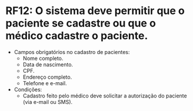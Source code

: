 # RF12: O sistema deve permitir que o paciente se cadastre ou que o médico cadastre o paciente.
  - Campos obrigatórios no cadastro de pacientes:
    - Nome completo.
    - Data de nascimento.
    - CPF.
    - Endereço completo.
    - Telefone e e-mail.
  - Condições:
    - Cadastro feito pelo médico deve solicitar a autorização do paciente (via e-mail ou SMS).
